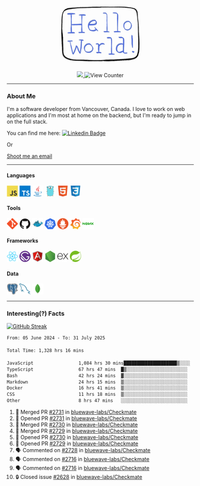 <div align="center">
    <img src="./img/hello_world.webp" height="200px" width="">
    <div>
        <a href="https://www.linkedin.com/in/ajhollid">
            <img src="https://img.shields.io/badge/LinkedIn-blue"/>
        </a>
        <img src="https://komarev.com/ghpvc/?username=ajhollid&color=yellow" alt="View Counter">
    </div>
</div>

---

### About Me

I'm a software developer from Vancouver, Canada. I love to work on web applications and I'm most at home on the backend, but I'm ready to jump in on the full stack.

You can find me here: [![Linkedin Badge](https://img.shields.io/badge/-ajhollid-blue?style=flat&logo=Linkedin&logoColor=white)](https://www.linkedin.com/in/ajhollid)

Or

[Shoot me an email](mailto:ajhollid@gmail.com)

---

#### Languages

<div>
    <img src="./img/devicons/javascript-original.svg" width=30 height=30 alt="JavaScript">
    <img src="/img/devicons/typescript-original.svg" width=30 height=30 alt="TypeScript">
    <img src="./img/devicons/java-original.svg" width=30 height=30 alt="Java">
    <img src="./img/devicons/go-original.svg" width=30 height=30 alt="Golang">
    <img src="./img/devicons/html5-original.svg" width=30 height=30 alt="HTML 5">
    <img src="./img/devicons/css3-original.svg" width=30 height=30 alt="CSS 3">
</div>

#### Tools

<div>
    <img src="./img/devicons/git-original.svg" width=30 height=30 alt="Git">
    <img src="./img/devicons/github-original.svg" width=30 height=30 alt="Github">
    <img src="./img/devicons/docker-original.svg" width=30 
    height=30 alt="Docker">
    <img src="./img/devicons/kubernetes-original.svg" width=30 height=30 alt="K8">
    <img src="./img/devicons/prometheus-original.svg" width=30 height=30 alt="Prometheus">
    <img src="./img/devicons/grafana-original.svg" width=30 height=30 alt="Grafana">
    <img src="./img/devicons/nginx-original.svg" width=30 height=30 alt="Nginx">
</div>

#### Frameworks

<div>
    <img src="./img/devicons/react-original.svg" width=30 height=30 alt="React">
    <img src="./img/devicons/gatsby-original.svg" width=30 height=30 alt="Gatsby">
    <img src="./img/devicons/angularjs-original.svg" width=30 height=30 alt="AngularJS">
    <img src="./img/devicons/nodejs-original.svg" width=30 height=30 alt="NodeJS">
    <img src="./img/devicons/express-original.svg" width=30 height=30 alt="Express">
    <img src="./img/devicons/spring-original.svg" width=30 height=30 alt="Spring">
</div>

#### Data

<div>
    <img src="./img/devicons/postgresql-original.svg" width=30 height=30 alt="Postgresql">
    <img src="./img/devicons/mysql-original.svg" width=30 height=30 alt="Mysql">
    <img src="./img/devicons/mongodb-original.svg" width=30 height=30 alt="MongoDB">
</div>

---

### Interesting(?) Facts

[![GitHub Streak](http://github-readme-streak-stats.herokuapp.com?user=ajhollid)](https://git.io/streak-stats)

 <!--START_SECTION:waka-->

```txt
From: 05 June 2024 - To: 31 July 2025

Total Time: 1,328 hrs 16 mins

JavaScript                 1,084 hrs 30 mins████████████████████▒░░░░   81.11 %
TypeScript                 67 hrs 47 mins  █▒░░░░░░░░░░░░░░░░░░░░░░░   05.07 %
Bash                       42 hrs 24 mins  ▓░░░░░░░░░░░░░░░░░░░░░░░░   03.17 %
Markdown                   24 hrs 15 mins  ▒░░░░░░░░░░░░░░░░░░░░░░░░   01.81 %
Docker                     16 hrs 41 mins  ▒░░░░░░░░░░░░░░░░░░░░░░░░   01.25 %
CSS                        11 hrs 18 mins  ▒░░░░░░░░░░░░░░░░░░░░░░░░   00.85 %
Other                      8 hrs 47 mins   ░░░░░░░░░░░░░░░░░░░░░░░░░   00.66 %
```

<!--END_SECTION:waka-->


<!--START_SECTION:activity-->
1. 🎉 Merged PR [#2731](https://github.com/bluewave-labs/Checkmate/pull/2731) in [bluewave-labs/Checkmate](https://github.com/bluewave-labs/Checkmate)
2. 💪 Opened PR [#2731](https://github.com/bluewave-labs/Checkmate/pull/2731) in [bluewave-labs/Checkmate](https://github.com/bluewave-labs/Checkmate)
3. 🎉 Merged PR [#2730](https://github.com/bluewave-labs/Checkmate/pull/2730) in [bluewave-labs/Checkmate](https://github.com/bluewave-labs/Checkmate)
4. 🎉 Merged PR [#2729](https://github.com/bluewave-labs/Checkmate/pull/2729) in [bluewave-labs/Checkmate](https://github.com/bluewave-labs/Checkmate)
5. 💪 Opened PR [#2730](https://github.com/bluewave-labs/Checkmate/pull/2730) in [bluewave-labs/Checkmate](https://github.com/bluewave-labs/Checkmate)
6. 💪 Opened PR [#2729](https://github.com/bluewave-labs/Checkmate/pull/2729) in [bluewave-labs/Checkmate](https://github.com/bluewave-labs/Checkmate)
7. 🗣 Commented on [#2728](https://github.com/bluewave-labs/Checkmate/pull/2728#issuecomment-3140972046) in [bluewave-labs/Checkmate](https://github.com/bluewave-labs/Checkmate)
8. 🗣 Commented on [#2716](https://github.com/bluewave-labs/Checkmate/issues/2716#issuecomment-3140965149) in [bluewave-labs/Checkmate](https://github.com/bluewave-labs/Checkmate)
9. 🗣 Commented on [#2716](https://github.com/bluewave-labs/Checkmate/issues/2716#issuecomment-3140963099) in [bluewave-labs/Checkmate](https://github.com/bluewave-labs/Checkmate)
10. 🔒 Closed issue [#2628](https://github.com/bluewave-labs/Checkmate/issues/2628) in [bluewave-labs/Checkmate](https://github.com/bluewave-labs/Checkmate)
<!--END_SECTION:activity-->
